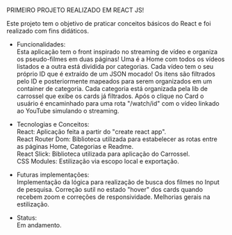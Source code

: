 PRIMEIRO PROJETO REALIZADO EM REACT JS!


Este projeto tem o objetivo de praticar conceitos básicos do React e foi realizado com fins didáticos.

- Funcionalidades: </br>
Esta aplicação tem o front inspirado no streaming de vídeo e organiza os pseudo-filmes em duas páginas! Uma é a Home com todos os vídeos listados e a outra está dividida por categorias. Cada vídeo tem o seu próprio ID que é extraído de um JSON mocado! Os itens são filtrados pelo ID e posteriormente mapeados para serem organizados em um container de categoria.
Cada categoria está organizada pela lib de carrossel que exibe os cards já filtrados. Após o clique no Card o usuário é encaminhado para uma rota "/watch/id" com o vídeo linkado ao YouTube simulando o streaming.

- Tecnologias e Conceitos: </br>
React: Aplicação feita a partir do "create react app".</br>
React Router Dom: Biblioteca utilizada para estabelecer as rotas entre as páginas Home, Categorias e Readme.</br>
React Slick: Biblioteca utilizada para aplicação do Carrossel.</br>
CSS Modules: Estilização via escopo local e exportação.</br>

- Futuras implementações: </br>
Implementação da lógica para realização de busca dos filmes no Input de pesquisa.
Correção sutil no estado "hover" dos cards quando recebem zoom e correções de responsividade.
Melhorias gerais na estilização.

- Status: </br>
Em andamento.

